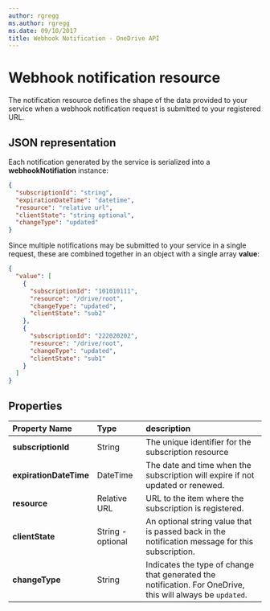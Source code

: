 ```yaml
---
author: rgregg
ms.author: rgregg
ms.date: 09/10/2017
title: Webhook Notification - OneDrive API
---
```

# Webhook notification resource

The notification resource defines the shape of the data provided to your service when a webhook notification request is submitted to your registered URL.

## JSON representation

Each notification generated by the service is serialized into a **webhookNotifiation**
instance:

<!-- {
"blockType": "resource",
"@odata.type": "oneDrive.webhookNotification",
"optionalProperties": ["context", "tenantId", "expirationDateTime", "resource" ]
} -->

```json
{
  "subscriptionId": "string",
  "expirationDateTime": "datetime",
  "resource": "relative url",
  "clientState": "string optional",
  "changeType": "updated"
}
```

Since multiple notifications may be submitted to your service in a single
request, these are combined together in an object with a single array **value**:

<!-- { "blockType": "ignored", "@odata.type": "Collection(oneDrive.webhookNotification)" } -->

```json
{
  "value": [
    {
      "subscriptionId": "101010111",
      "resource": "/drive/root",
      "changeType": "updated",
      "clientState": "sub2"
    },
    {
      "subscriptionId": "222020202",
      "resource": "/drive/root",
      "changeType": "updated",
      "clientState": "sub1"
    }
  ]
}
```

## Properties

| Property Name          | Type              | description                                                                                                                         |
|:-----------------------|:------------------|:------------------------------------------------------------------------------------------------------------------------------------|
| **subscriptionId**     | String            | The unique identifier for the subscription resource                                                                                 |
| **expirationDateTime** | DateTime          | The date and time when the subscription will expire if not updated or renewed.                                                      |
| **resource**           | Relative URL      | URL to the item where the subscription is registered.                                                                               |
| **clientState**        | String - optional | An optional string value that is passed back in the notification message for this subscription.                                     |
| **changeType**         | String            | Indicates the type of change that generated the notification. For OneDrive, this will always be `updated`.  |

<!-- {
  "type": "#page.annotation",
  "description": "Description of the webhook notification message delivered to your service from OneDrive",
  "keywords": "onedrive,webhook,notification,payload",
  "section": "documentation",
  "tocPath": "Resources/Webhook notification"
} -->
